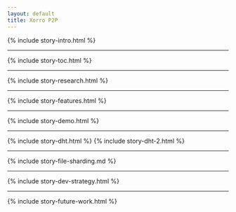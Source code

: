 ```yaml
---
layout: default
title: Xorro P2P
---
```


{% include story-intro.html %}

<hr />

{% include story-toc.html %}

<hr />

{% include story-research.html %}

<hr />

{% include story-features.html %}

<hr />

{% include story-demo.html %}

<hr />

{% include story-dht.html %}
{% include story-dht-2.html %}

<hr />

{% include story-file-sharding.md %}

<hr>

{% include story-dev-strategy.html %}

<hr />

{% include story-future-work.html %}
